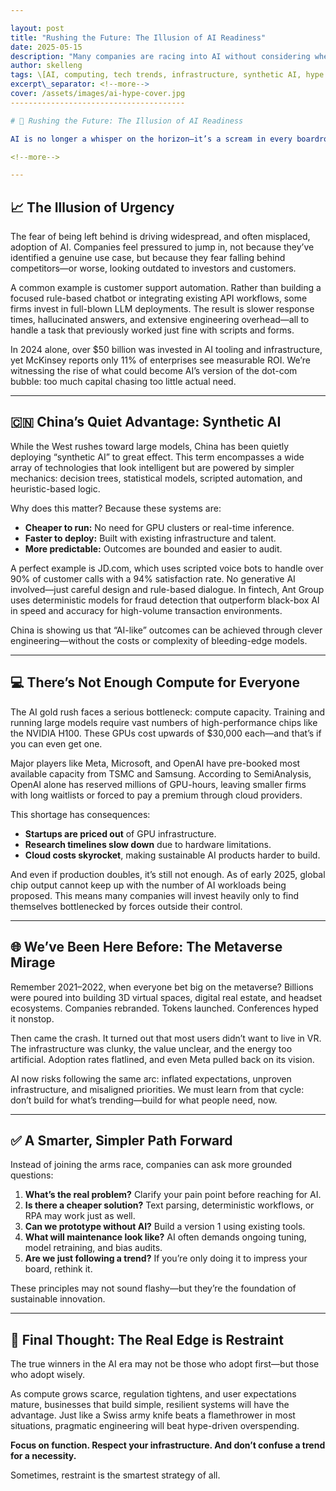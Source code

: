 ```yaml
---

layout: post
title: "Rushing the Future: The Illusion of AI Readiness"
date: 2025-05-15
description: "Many companies are racing into AI without considering whether it’s needed or sustainable. Here's a closer look at the hype, the hidden costs, and smarter alternatives."
author: skelleng
tags: \[AI, computing, tech trends, infrastructure, synthetic AI, hype cycles, innovation]
excerpt\_separator: <!--more-->
cover: /assets/images/ai-hype-cover.jpg
---------------------------------------

# 🤖 Rushing the Future: The Illusion of AI Readiness

AI is no longer a whisper on the horizon—it’s a scream in every boardroom. But beneath the noise lies a sobering reality: most companies aren't ready. Even worse, many don’t need it.

<!--more-->

---
```


## 📈 The Illusion of Urgency

The fear of being left behind is driving widespread, and often misplaced, adoption of AI. Companies feel pressured to jump in, not because they’ve identified a genuine use case, but because they fear falling behind competitors—or worse, looking outdated to investors and customers.

A common example is customer support automation. Rather than building a focused rule-based chatbot or integrating existing API workflows, some firms invest in full-blown LLM deployments. The result is slower response times, hallucinated answers, and extensive engineering overhead—all to handle a task that previously worked just fine with scripts and forms.

In 2024 alone, over \$50 billion was invested in AI tooling and infrastructure, yet McKinsey reports only 11% of enterprises see measurable ROI. We’re witnessing the rise of what could become AI’s version of the dot-com bubble: too much capital chasing too little actual need.

---

## 🇨🇳 China’s Quiet Advantage: Synthetic AI

While the West rushes toward large models, China has been quietly deploying “synthetic AI” to great effect. This term encompasses a wide array of technologies that look intelligent but are powered by simpler mechanics: decision trees, statistical models, scripted automation, and heuristic-based logic.

Why does this matter? Because these systems are:

* **Cheaper to run:** No need for GPU clusters or real-time inference.
* **Faster to deploy:** Built with existing infrastructure and talent.
* **More predictable:** Outcomes are bounded and easier to audit.

A perfect example is JD.com, which uses scripted voice bots to handle over 90% of customer calls with a 94% satisfaction rate. No generative AI involved—just careful design and rule-based dialogue. In fintech, Ant Group uses deterministic models for fraud detection that outperform black-box AI in speed and accuracy for high-volume transaction environments.

China is showing us that “AI-like” outcomes can be achieved through clever engineering—without the costs or complexity of bleeding-edge models.

---

## 💻 There’s Not Enough Compute for Everyone

The AI gold rush faces a serious bottleneck: compute capacity. Training and running large models require vast numbers of high-performance chips like the NVIDIA H100. These GPUs cost upwards of \$30,000 each—and that’s if you can even get one.

Major players like Meta, Microsoft, and OpenAI have pre-booked most available capacity from TSMC and Samsung. According to SemiAnalysis, OpenAI alone has reserved millions of GPU-hours, leaving smaller firms with long waitlists or forced to pay a premium through cloud providers.

This shortage has consequences:

* **Startups are priced out** of GPU infrastructure.
* **Research timelines slow down** due to hardware limitations.
* **Cloud costs skyrocket**, making sustainable AI products harder to build.

And even if production doubles, it’s still not enough. As of early 2025, global chip output cannot keep up with the number of AI workloads being proposed. This means many companies will invest heavily only to find themselves bottlenecked by forces outside their control.

---

## 🌐 We’ve Been Here Before: The Metaverse Mirage

Remember 2021–2022, when everyone bet big on the metaverse? Billions were poured into building 3D virtual spaces, digital real estate, and headset ecosystems. Companies rebranded. Tokens launched. Conferences hyped it nonstop.

Then came the crash. It turned out that most users didn’t want to live in VR. The infrastructure was clunky, the value unclear, and the energy too artificial. Adoption rates flatlined, and even Meta pulled back on its vision.

AI now risks following the same arc: inflated expectations, unproven infrastructure, and misaligned priorities. We must learn from that cycle: don’t build for what’s trending—build for what people need, now.

---

## ✅ A Smarter, Simpler Path Forward

Instead of joining the arms race, companies can ask more grounded questions:

1. **What’s the real problem?** Clarify your pain point before reaching for AI.
2. **Is there a cheaper solution?** Text parsing, deterministic workflows, or RPA may work just as well.
3. **Can we prototype without AI?** Build a version 1 using existing tools.
4. **What will maintenance look like?** AI often demands ongoing tuning, model retraining, and bias audits.
5. **Are we just following a trend?** If you’re only doing it to impress your board, rethink it.

These principles may not sound flashy—but they’re the foundation of sustainable innovation.

---

## 🧠 Final Thought: The Real Edge is Restraint

The true winners in the AI era may not be those who adopt first—but those who adopt wisely.

As compute grows scarce, regulation tightens, and user expectations mature, businesses that build simple, resilient systems will have the advantage. Just like a Swiss army knife beats a flamethrower in most situations, pragmatic engineering will beat hype-driven overspending.

**Focus on function. Respect your infrastructure. And don’t confuse a trend for a necessity.**

Sometimes, restraint is the smartest strategy of all.
